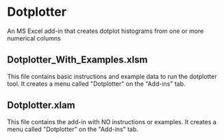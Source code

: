 # Dotplotter
An MS Excel add-in that creates dotplot histograms from one or more numerical columns

Dotplotter_With_Examples.xlsm
-----------------------------
This file contains basic instructions and example data to run the dotplotter tool.  It creates a menu called "Dotplotter" on the "Add-ins" tab.

Dotplotter.xlam
---------------
This file contains the add-in with NO instructions or examples. It creates a menu called "Dotplotter" on the "Add-ins" tab.
